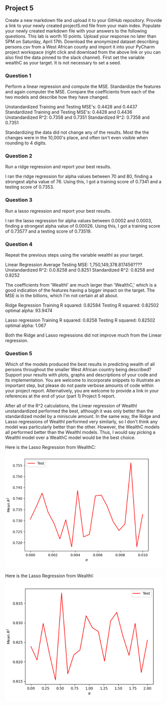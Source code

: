 ## Project 5

Create a new markdown file and upload it to your GitHub repository. Provide a link to your newly created project5.md file from your main index. Populate your newly created markdown file with your answers to the following questions. This lab is worth 10 points. Upload your response no later than 5PM on Saturday, April 17th.
Download the anonymized dataset describing persons.csv from a West African county and import it into your PyCharm project workspace (right click and download from the above link or you can also find the data pinned to the slack channel). First set the variable wealthC as your target. It is not necessary to set a seed.

### Question 1

Perform a linear regression and compute the MSE. Standardize the features and again computer the MSE. Compare the coefficients from each of the two models and describe how they have changed.

Unstandardized Training and Testing MSE's: 0.4428 and 0.4437
Standardized Training and Testing MSE's: 0.4428 and 0.4436
Unstandardized R^2: 0.7358 and 0.7351
Standardized R^2: 0.7358 and 0.7351

Standardizing the data did not change any of the results. Most the the changes were in the 10,000's place, and often isn't even visible when rounding to 4 digits.
### Question 2
Run a ridge regression and report your best results.

I ran the ridge regression for alpha values between 70 and 80, finding a strongest alpha value of 76. Using this, I got a training score of 0.7341 and a testing score of 0.7353.

### Question 3
Run a lasso regression and report your best results.

I ran the lasso regression for alpha values between 0.0002 and 0.0003, finding a strongest alpha value of 0.00026. Using this, I got a training score of 0.73577 and a testing score of 0.73519.

### Question 4
Repeat the previous steps using the variable wealthI as your target.

Linear Regression
Average Testing MSE: 1,750,149,378.817456????
Unstandardized R^2: 0.0.8258 and 0.8251
Standardized R^2: 0.8258 and 0.8252

The coefficients from 'WealthI' are much larger than 'WealthC,' which is a good indication of the features having a bigger impact on the target. The MSE is in the billions, which I'm not certain at all about.

Ridge Regression
Training R squared: 0.82584
Testing R squared: 0.82502
optimal alpha: 93.9474

Lasso regression
Training R squared: 0.8258
Testing R squared: 0.82502
optimal alpha: 1.067

Both the Ridge and Lasso regressions did not improve much from the Linear regression. 
### Question 5

Which of the models produced the best results in predicting wealth of all persons throughout the smaller West African country being described? Support your results with plots, graphs and descriptions of your code and its implementation. You are welcome to incorporate snippets to illustrate an important step, but please do not paste verbose amounts of code within your project report. Alternatively, you are welcome to provide a link in your references at the end of your (part 1) Project 5 report.

After all of the R^2 calculations, the Linear regression of WealthI unstandardized performed the best, although it was only better than the standardized model by a miniscule amount. In the same way, the Ridge and Lasso regressions of WealthI performed very similarly, so I don't think any model was particularly better than the other. However, the WealthC models all performed better than the WealthI models. Thus, I would say picking a WealthI model over a WealthC model would be the best choice.

Here is the Lasso Regression from WealthC:
![](WealthC_Lasso.png)

Here is the Lasso Regression from WealthI:
![](WealthI_Lasso.png)

